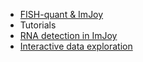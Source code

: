 <!-- docs/_sidebar.md -->

* [FISH-quant & ImJoy](/)
* Tutorials
* [RNA detection in ImJoy](/fq-imjoy)
* [Interactive data exploration](/rnaloc-tsne)